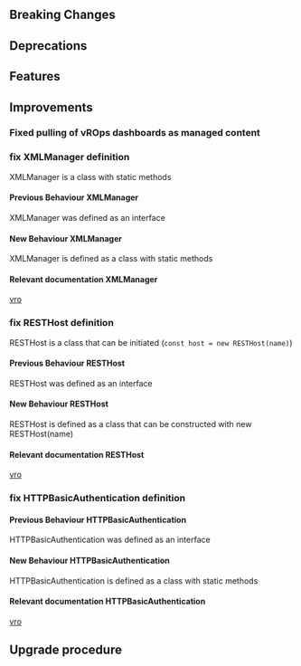 ## Breaking Changes

## Deprecations

## Features

## Improvements

### Fixed pulling of vROps dashboards as managed content

### fix XMLManager definition

XMLManager is a class with static methods

#### Previous Behaviour XMLManager

XMLManager was defined as an interface

#### New Behaviour XMLManager

XMLManager is defined as a class with static methods

#### Relevant documentation XMLManager

[vro](https://vro/orchestration-ui/#/explorer?section=p&type=o&name=XMLManager&plugin=XML)

### fix RESTHost definition

RESTHost is a class that can be initiated (`const host = new RESTHost(name)`)

#### Previous Behaviour RESTHost

RESTHost was defined as an interface

#### New Behaviour RESTHost

RESTHost is defined as a class that can be constructed with new RESTHost(name)

#### Relevant documentation RESTHost

[vro](https://vro/orchestration-ui/#/explorer?section=p&type=o&name=RESTHost&plugin=REST)

### fix HTTPBasicAuthentication definition

#### Previous Behaviour HTTPBasicAuthentication

HTTPBasicAuthentication was defined as an interface

#### New Behaviour HTTPBasicAuthentication

HTTPBasicAuthentication is defined as a class with static methods

#### Relevant documentation HTTPBasicAuthentication

[vro](https://vro/orchestration-ui/#/explorer?section=p&type=o&name=HTTPBasicAuthentication&plugin=REST)

## Upgrade procedure
